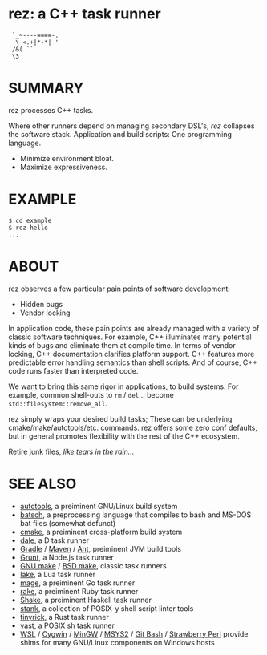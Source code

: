 # rez: a C++ task runner

```text
 `_~----====-.
  \ <.+|*-*| '
 /&( ``
 \3
```

# SUMMARY

rez processes C++ tasks.

Where other runners depend on managing secondary DSL's, *rez* collapses the software stack. Application and build scripts: One programming language.

* Minimize environment bloat.
* Maximize expressiveness.

# EXAMPLE

```console
$ cd example
$ rez hello
...
```

# ABOUT

rez observes a few particular pain points of software development:

* Hidden bugs
* Vendor locking

In application code, these pain points are already managed with a variety of classic software techniques. For example, C++ illuminates many potential kinds of bugs and eliminate them at compile time. In terms of vendor locking, C++ documentation clarifies platform support. C++ features more predictable error handling semantics than shell scripts. And of course, C++ code runs faster than interpreted code.

We want to bring this same rigor in applications, to build systems. For example, common shell-outs to `rm` / `del`... become `std::filesystem::remove_all`.

rez simply wraps your desired build tasks; These can be underlying cmake/make/autotools/etc. commands. rez offers some zero conf defaults, but in general promotes flexibility with the rest of the C++ ecosystem.

Retire junk files, *like tears in the rain...*

# SEE ALSO

* [autotools](https://www.gnu.org/software/automake/manual/html_node/Autotools-Introduction.html), a preiminent GNU/Linux build system
* [batsch](https://batsh.org/), a preprocessing language that compiles to bash and MS-DOS bat files (somewhat defunct)
* [cmake](https://cmake.org/), a preiminent cross-platform build system
* [dale](https://github.com/mcandre/dale), a D task runner
* [Gradle](https://gradle.org/) / [Maven](https://maven.apache.org/) / [Ant](https://ant.apache.org/), preiminent JVM build tools
* [Grunt](https://gruntjs.com/), a Node.js task runner
* [GNU make](https://www.gnu.org/software/make/) / [BSD make](https://www.freebsd.org/cgi/man.cgi?make(1)), classic task runners
* [lake](https://luarocks.org/modules/steved/lake), a Lua task runner
* [mage](https://magefile.org/), a preiminent Go task runner
* [rake](https://ruby.github.io/rake/), a preiminent Ruby task runner
* [Shake](https://shakebuild.com/), a preiminent Haskell task runner
* [stank](https://github.com/mcandre/stank), a collection of POSIX-y shell script linter tools
* [tinyrick](https://github.com/mcandre/tinyrick), a Rust task runner
* [vast](https://github.com/mcandre/vast), a POSIX sh task runner
* [WSL](https://docs.microsoft.com/en-us/windows/wsl/install-win10) / [Cygwin](https://www.cygwin.com/) / [MinGW](https://www.mingw-w64.org/) / [MSYS2](https://www.msys2.org/) / [Git Bash](https://git-scm.com/downloads) / [Strawberry Perl](https://strawberryperl.com/) provide shims for many GNU/Linux components on Windows hosts

